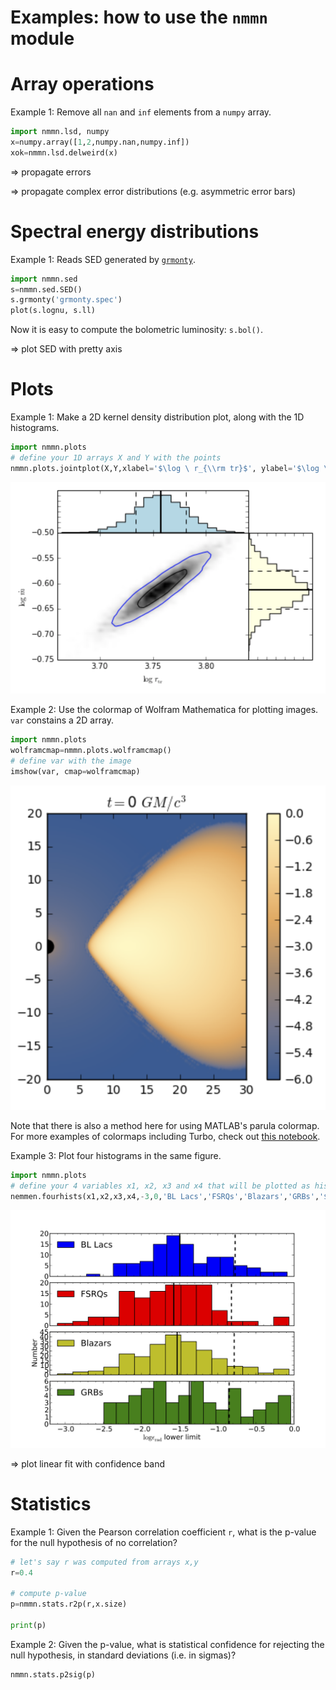Examples: how to use the `nmmn` module
=====================================

# Array operations

Example 1: Remove all `nan` and `inf` elements from a `numpy` array.

```python
import nmmn.lsd, numpy
x=numpy.array([1,2,numpy.nan,numpy.inf])
xok=nmmn.lsd.delweird(x)
```

=> propagate errors

=> propagate complex error distributions (e.g. asymmetric error bars)



# Spectral energy distributions

Example 1: Reads SED generated by [`grmonty`](https://github.com/rsnemmen/grmonty).

```python
import nmmn.sed
s=nmmn.sed.SED()
s.grmonty('grmonty.spec')
plot(s.lognu, s.ll)
```

Now it is easy to compute the bolometric luminosity: `s.bol()`.

=> plot SED with pretty axis

# Plots

Example 1: Make a 2D kernel density distribution plot, along with the 1D histograms.

```python
import nmmn.plots
# define your 1D arrays X and Y with the points
nmmn.plots.jointplot(X,Y,xlabel='$\log \ r_{\\rm tr}$', ylabel='$\log \ \dot{m}$')
```

![2D kernel density distribution](./figures/jointplot.png)


Example 2: Use the colormap of Wolfram Mathematica for plotting images. `var` constains a 2D array.

```python
import nmmn.plots
wolframcmap=nmmn.plots.wolframcmap()
# define var with the image
imshow(var, cmap=wolframcmap)
```

![Image plotted with matplotlib and using Wolfram's colormap](./figures/wolframcmap.png)

Note that there is also a method here for using MATLAB's parula colormap. For more examples of colormaps including Turbo, check out [this notebook](https://gist.github.com/rsnemmen/5c451783db51489ae10d0992babd06ba).

Example 3: Plot four histograms in the same figure.

```python
import nmmn.plots
# define your 4 variables x1, x2, x3 and x4 that will be plotted as histograms
nemmen.fourhists(x1,x2,x3,x4,-3,0,'BL Lacs','FSRQs','Blazars','GRBs','$\log \epsilon_{\\rm rad}$',fig=2,fontsize=15,bins1=15,bins2=15,bins3=15,bins4=15)
```

![Four histograms in the same figure](./figures/fourhists.png)

=> plot linear fit with confidence band


# Statistics

Example 1: Given the Pearson correlation coefficient `r`, what is the p-value for the null hypothesis of no correlation?

```python
# let's say r was computed from arrays x,y
r=0.4

# compute p-value
p=nmmn.stats.r2p(r,x.size)

print(p)
```

Example 2: Given the p-value, what is statistical confidence for rejecting the null hypothesis, in standard deviations (i.e. in sigmas)?

    nmmn.stats.p2sig(p)
    
